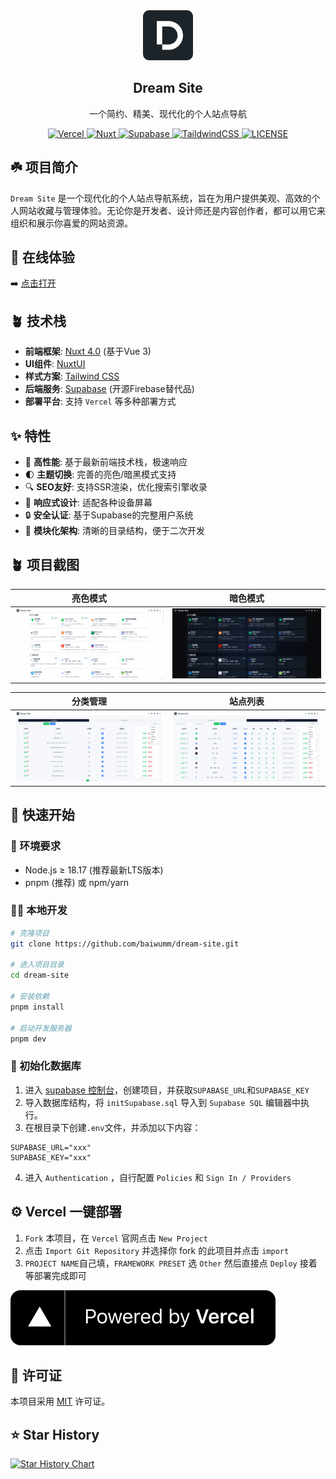 <div align="center">
<img alt="logo" src="./public/logo.svg" width="80"/>
<h2>Dream Site</h2>
<p>一个简约、精美、现代化的个人站点导航</p>
</div>

<div align="center">
  <a href="https://vercel.com" target="_blank">
    <img alt="Vercel" src="https://img.shields.io/badge/deployed%20on-Vercel-black?style=flat&logo=vercel">
  </a>
  <a href="https://nuxt.com/" target="_blank">
    <img alt="Nuxt" src="https://img.shields.io/badge/Nuxt-4.0-black?style=flat&logo=Nuxt">
  </a>
  <a href="https://supabase.com/" target="_blank">
    <img alt="Supabase" src="https://img.shields.io/badge/Supabase-black?style=flat&logo=Supabase">
  </a>
  <a href="https://tailwindcss.com/" target="_blank">
    <img alt="TaildwindCSS" src="https://img.shields.io/badge/TailwindCSS-black?style=flat&logo=tailwindcss">
  </a>
  <a href="./LICENSE" target="_blank">
    <img alt="LICENSE" src="https://img.shields.io/badge/license-MIT-blue">
  </a>
</div>

## ☘️ 项目简介

`Dream Site` 是一个现代化的个人站点导航系统，旨在为用户提供美观、高效的个人网站收藏与管理体验。无论你是开发者、设计师还是内容创作者，都可以用它来组织和展示你喜爱的网站资源。

## 🌿 在线体验

➡️ [点击打开](https://site.baiwumm.com/)

## 🪴 技术栈

- **前端框架**: [Nuxt 4.0](https://nuxt.com/) (基于Vue 3)
- **UI组件**: [NuxtUI](https://ui.nuxt.com/)
- **样式方案**: [Tailwind CSS](https://www.tailwindcss.cn/)
- **后端服务**: [Supabase](https://supabase.com/) (开源Firebase替代品)
- **部署平台**: 支持 `Vercel` 等多种部署方式

## ✨ 特性
- 🚀 **高性能**: 基于最新前端技术栈，极速响应
- 🌓 **主题切换**: 完善的亮色/暗黑模式支持
- 🔍 **SEO友好**: 支持SSR渲染，优化搜索引擎收录
- 📱 **响应式设计**: 适配各种设备屏幕
- 🔒 **安全认证**: 基于Supabase的完整用户系统
- 🧩 **模块化架构**: 清晰的目录结构，便于二次开发

## 🪴 项目截图

| 亮色模式 | 暗色模式 |
|----------|----------|
| ![亮色模式](./app/assets/images/light.png) | ![暗色模式](./app/assets/images/dark.png) |

| 分类管理 | 站点列表 |
|----------|----------|
| ![分类列表](./app/assets/images/caretorys.png) | ![站点列表](./app/assets/images/websites.png) |

## 🚀 快速开始

### 🌳 环境要求
- Node.js ≥ 18.17 (推荐最新LTS版本)
- pnpm (推荐) 或 npm/yarn

### 🧑‍💻 本地开发
```bash
# 克隆项目
git clone https://github.com/baiwumm/dream-site.git

# 进入项目目录
cd dream-site

# 安装依赖
pnpm install

# 启动开发服务器
pnpm dev
```

### 📝 初始化数据库
1. 进入 [supabase 控制台](https://supabase.com/dashboard)，创建项目，并获取`SUPABASE_URL`和`SUPABASE_KEY`
2. 导入数据库结构，将 `initSupabase.sql` 导入到 `Supabase SQL` 编辑器中执行。
3. 在根目录下创建`.env`文件，并添加以下内容：
```env
SUPABASE_URL="xxx"
SUPABASE_KEY="xxx"
```
4. 进入 `Authentication` ，自行配置 `Policies` 和 `Sign In / Providers`

## ⚙️ Vercel 一键部署
1. `Fork` 本项目，在 `Vercel` 官网点击 `New Project`
2. 点击 `Import Git Repository` 并选择你 fork 的此项目并点击 `import`
3. `PROJECT NAME`自己填，`FRAMEWORK PRESET` 选 `Other` 然后直接点 `Deploy` 接着等部署完成即可

<a href="https://vercel.com/dashboard" target="_blank">
<img alt="vercel 部署" src="./app/assets/images/vercel.svg" />
</a>

## 📜 许可证
本项目采用 [MIT](LICENSE) 许可证。

## ⭐ Star History

[![Star History Chart](https://api.star-history.com/svg?repos=baiwumm/dream-site&type=Date)](https://star-history.com/#baiwumm/dream-site&Date)